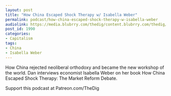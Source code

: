 ```yaml
---
layout: post
title: "How China Escaped Shock Therapy w/ Isabella Weber"
permalink: podcast/how-china-escaped-shock-therapy-w-isabella-weber
audiolink: https://media.blubrry.com/thedig/content.blubrry.com/thedig/The_Dig-EP_315-Weber.mp3
post_id: 1990
categories: 
- Capitalism
tags: 
- China
- Isabella Weber
---
```


How China rejected neoliberal orthodoxy and became the new workshop of the world. Dan interviews economist Isabella Weber on her book How China Escaped Shock Therapy: The Market Reform Debate. 

Support this podcast at Patreon.com/TheDig
